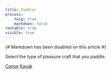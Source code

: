 ```yaml
---
title: Paddler
process:
    twig: true
    markdown: false
routable: true
visible: true
---
```


{# Markdown has been disabled on this article #}

<p>Select the type of pleasure craft that you paddle.</p>
<div class="pc-type-buttons">
	<a class="button" id="canoe" href="#canoe">Canoe</a>  <a class="button" id="kayak" href="#kayak">Kayak</a>
</div>
<div class="pc-content"><div id="loading-image" class="loader" style="display:none;">Loading...</div></div>

<script type="text/javascript">
	$("#canoe").click(function() {
        $('#loading-image').show();
    	$("#kayak").removeClass('active');
    	$(this).addClass('active');
        $.ajax({
            url: "/pleasure-craft/paddler/canoe.html",
            type: "GET",
            cache: false,
            success: function(html) {
                $(".pc-content").html(html);
            },
            complete: function(){
                $('#loading-image').hide();
            }
        });
        $.ajax({
            url: "/signalling-aids/signalling-items.html",
            type: "GET",
            cache: false,
            success: function(html) {
                $(".signalling-content").html(html);
            }
        });
    });
    
    $("#kayak").click(function() {
        $('#loading-image').show();
    	$("#canoe").removeClass('active');
    	$(this).addClass('active');
        $.ajax({
            url: "/pleasure-craft/paddler/kayak.html",
            type: "GET",
            cache: false,
            success: function(html) {
                $(".pc-content").html(html);
            },
            complete: function(){
                $('#loading-image').hide();
            }
        });
        $.ajax({
            url: "/signalling-aids/signalling.html",
            type: "GET",
            cache: false,
            success: function(html) {
                $(".signalling").html(html);
            }
        });
    });
</script>